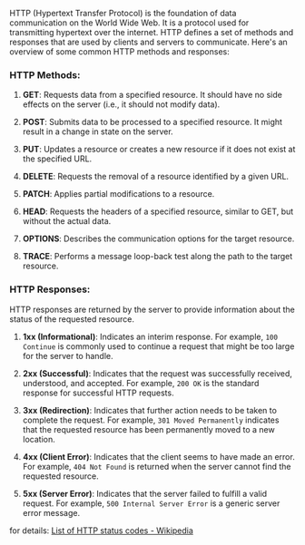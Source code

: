 HTTP (Hypertext Transfer Protocol) is the foundation of data communication on the World Wide Web. It is a protocol used for transmitting hypertext over the internet. HTTP defines a set of methods and responses that are used by clients and servers to communicate. Here's an overview of some common HTTP methods and responses:

### HTTP Methods:

1. **GET**: Requests data from a specified resource. It should have no side effects on the server (i.e., it should not modify data).

2. **POST**: Submits data to be processed to a specified resource. It might result in a change in state on the server.

3. **PUT**: Updates a resource or creates a new resource if it does not exist at the specified URL.

4. **DELETE**: Requests the removal of a resource identified by a given URL.

5. **PATCH**: Applies partial modifications to a resource.

6. **HEAD**: Requests the headers of a specified resource, similar to GET, but without the actual data.

7. **OPTIONS**: Describes the communication options for the target resource.

8. **TRACE**: Performs a message loop-back test along the path to the target resource.

### HTTP Responses:

HTTP responses are returned by the server to provide information about the status of the requested resource.

1. **1xx (Informational)**: Indicates an interim response. For example, `100 Continue` is commonly used to continue a request that might be too large for the server to handle.

2. **2xx (Successful)**: Indicates that the request was successfully received, understood, and accepted. For example, `200 OK` is the standard response for successful HTTP requests.

3. **3xx (Redirection)**: Indicates that further action needs to be taken to complete the request. For example, `301 Moved Permanently` indicates that the requested resource has been permanently moved to a new location.

4. **4xx (Client Error)**: Indicates that the client seems to have made an error. For example, `404 Not Found` is returned when the server cannot find the requested resource.

5. **5xx (Server Error)**: Indicates that the server failed to fulfill a valid request. For example, `500 Internal Server Error` is a generic server error message.

for details: [List of HTTP status codes - Wikipedia](https://en.wikipedia.org/wiki/List_of_HTTP_status_codes)